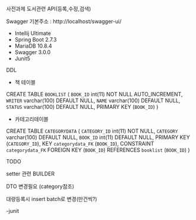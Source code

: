 사전과제
도서관련 API(등록,수정,검색)

Swagger 기본주소 : http://localhost/swagger-ui/


- Intellij Ultimate
- Spring Boot 2.7.3
- MariaDB 10.8.4
- Swagger 3.0.0
- Junit5


DDL 

- 책 테이블

CREATE TABLE `BOOKLIST` (
`BOOK_ID` int(11) NOT NULL AUTO_INCREMENT,
`WRITER` varchar(100) DEFAULT NULL,
`NAME` varchar(100) DEFAULT NULL,
`STATUS` varchar(100) DEFAULT NULL,
PRIMARY KEY (`BOOK_ID`)
) 

- 카테고리테이블

CREATE TABLE `CATEGORYDATA` (
`CATEGORY_ID` int(11) NOT NULL,
`CATEGORY` varchar(100) DEFAULT NULL,
`BOOK_ID` int(11) DEFAULT NULL,
PRIMARY KEY (`CATEGORY_ID`),
KEY `categorydata_FK` (`BOOK_ID`),
CONSTRAINT `categorydata_FK` FOREIGN KEY (`BOOK_ID`) REFERENCES `booklist` (`BOOK_ID`)
) 







TODO

setter 관련 BUILDER


DTO 변경필요 (category참조)


대량등록시 insert batch로 변경(만건씩?)

-junit
